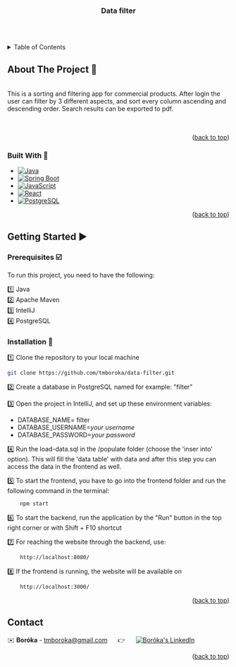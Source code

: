 <div id="readme-top"></div>

<br>
<br>

<h3 align="center">Data filter</h3>
<br>
    <br />
  </p>
</div>



<!-- TABLE OF CONTENTS -->
<details>
  <summary>Table of Contents</summary>
  <ol>
    <li>
      <a href="#about-the-project">About The Project</a>
      <ul>
        <li><a href="#built-with">Built With</a></li>
      </ul>
    </li>
    <li>
      <a href="#getting-started">Getting Started</a>
      <ul>
        <li><a href="#prerequisites">Prerequisites</a></li>
        <li><a href="#installation">Installation</a></li>
      </ul>
    </li>
    <li><a href="#contact">Contact</a></li>
  </ol>
</details>



<!-- ABOUT THE PROJECT -->
<div id="about-the-project"></div>

## About The Project :page_with_curl:	
<br />
This is a sorting and filtering app for commercial products. After login the user can filter by 3 different aspects, and sort every column ascending and descending order. Search results can be exported to pdf.
<br />
<br />

<br />
<p align="right">(<a href="#readme-top">back to top</a>)</p>

<div id="built-with"></div>

### Built With :wrench:

* [![Java][Java.img]][Java-url]
* [![Spring Boot][SpringBoot.img]][Spring-url]
* [![JavaScript][JavaScript.img]][JavaScript-url]
* [![React][React.img]][React-url]
* [![PostgreSQL][PostgreSQL.img]][PostgreSQL-url]



<p align="right">(<a href="#readme-top">back to top</a>)</p>



<!-- GETTING STARTED -->
<div id="getting-started"></div>

## Getting Started :arrow_forward:	

<div id="prerequisites"></div>

### Prerequisites :ballot_box_with_check:	
To run this project, you need to have the following:

:one: Java <br>
:two: Apache Maven  <br>
:three: IntelliJ <br>
:four: PostgreSQL <br>

<div id="installation"></div>

### Installation :floppy_disk:	

:one: Clone the repository to your local machine
   ```sh
   git clone https://github.com/tmboroka/data-filter.git
   ```
:two: Create a database in PostgreSQL named for example: "filter"

:three: Open the project in IntelliJ, and set up these environment variables: <br>
   * DATABASE_NAME= filter <br>
   * DATABASE_USERNAME=_your username_<br>
   * DATABASE_PASSWORD=_your password_<br>

:four: Run the load-data.sql in the /populate folder (choose the 'inser into' option). This will fill the 'data table' with data and after this step you can access the data in the frontend as well.

:five: To start the frontend, you have to go into the frontend folder and run the following command in the terminal:
  ```sh
      npm start
   ```

:six: To start the backend, run the application by the "Run" button in the top right corner or with Shift + F10 shortcut

:seven: For reaching the website through the backend, use:
  ```sh
      http://localhost:8080/
  ```
:eight: If the frontend is running, the website will be available on
  ```sh
      http://localhost:3000/
  ```

<p align="right">(<a href="#readme-top">back to top</a>)</p>


<!-- CONTACT -->
<div id="contact"></div>

## Contact

:envelope:	**Boróka** - tmboroka@gmail.com &nbsp;&nbsp;&nbsp;&nbsp; :point_right: &nbsp;&nbsp;&nbsp;&nbsp; [![Boróka's LinkedIn][linkedin-shield]][LinkedIn - Boróka]

<p align="right">(<a href="#readme-top">back to top</a>)</p>






<!-- MARKDOWN LINKS & IMAGES -->
<!-- https://www.markdownguide.org/basic-syntax/#reference-style-links -->
[contributors-shield]: https://img.shields.io/github/contributors/CodecoolGlobal/epg-4-java-placi0325?style=for-the-badge
[contributors-url]: https://github.com/CodecoolGlobal/epg-4-java-placi0325/graphs/contributors
[forks-shield]: https://img.shields.io/github/forks/CodecoolGlobal/epg-4-java-placi0325?style=for-the-badge
[forks-url]: https://github.com/CodecoolGlobal/epg-4-java-placi0325/forks
[stars-shield]: https://img.shields.io/github/stars/CodecoolGlobal/epg-4-java-placi0325?style=for-the-badge
[stars-url]: https://github.com/CodecoolGlobal/epg-4-java-placi0325/stargazers
[issues-shield]: https://img.shields.io/github/issues/CodecoolGlobal/epg-4-java-placi0325?style=for-the-badge
[issues-url]: https://github.com/CodecoolGlobal/epg-4-java-placi0325/issues
[linkedin-shield]: https://img.shields.io/badge/-LinkedIn-black.svg?style=for-the-badge&logo=linkedin&colorB=555
[linkedin-url]: https://linkedin.com/in/linkedin_username
[LinkedIn - Emese]: https://www.linkedin.com/in/emese-csordas-854553181/
[LinkedIn - Boróka]: https://www.linkedin.com/in/bor%C3%B3ka-t%C3%B3th-m%C3%A1trai/
[LinkedIn - Csongor]: https://www.linkedin.com/in/csongor-deak/
[LinkedIn - László]: https://www.linkedin.com/in/l%C3%A1szl%C3%B3-p%C3%A9terfi/
[JavaScript.img]: 	https://img.shields.io/badge/JavaScript-323330?style=for-the-badge&logo=javascript&logoColor=F7DF1E
[JavaScript-url]: https://www.javascript.com/
[SpringBoot.img]: https://img.shields.io/badge/Spring_Boot-F2F4F9?style=for-the-badge&logo=spring-boot
[Spring-url]: https://spring.io/
[React.img]: https://img.shields.io/badge/React-20232A?style=for-the-badge&logo=react&logoColor=61DAFB
[React-url]: https://react.dev/
[Docker.img]: https://img.shields.io/badge/Docker-2CA5E0?style=for-the-badge&logo=docker&logoColor=white
[Docker-url]: https://www.docker.com/
[PostgreSQL.img]: https://img.shields.io/badge/PostgreSQL-316192?style=for-the-badge&logo=postgresql&logoColor=white
[PostgreSQL-url]: https://www.postgresql.org/
[Java.img]: https://img.shields.io/badge/java-%23ED8B00.svg?style=for-the-badge&logo=openjdk&logoColor=white
[Java-url]: https://www.java.com/en/
